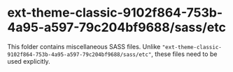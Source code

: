 # ext-theme-classic-9102f864-753b-4a95-a597-79c204bf9688/sass/etc

This folder contains miscellaneous SASS files. Unlike `"ext-theme-classic-9102f864-753b-4a95-a597-79c204bf9688/sass/etc"`, these files
need to be used explicitly.
